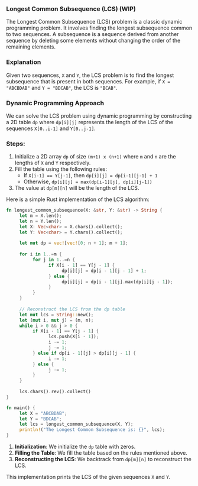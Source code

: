 ### Longest Common Subsequence (LCS) (WIP)

The Longest Common Subsequence (LCS) problem is a classic dynamic programming problem. It involves finding the longest subsequence common to two sequences. A subsequence is a sequence derived from another sequence by deleting some elements without changing the order of the remaining elements.

### Explanation

Given two sequences, `X` and `Y`, the LCS problem is to find the longest subsequence that is present in both sequences. For example, if `X = "ABCBDAB"` and `Y = "BDCAB"`, the LCS is `"BCAB"`.

### Dynamic Programming Approach

We can solve the LCS problem using dynamic programming by constructing a 2D table `dp` where `dp[i][j]` represents the length of the LCS of the sequences `X[0..i-1]` and `Y[0..j-1]`.

### Steps:
1. Initialize a 2D array `dp` of size `(m+1) x (n+1)` where `m` and `n` are the lengths of `X` and `Y` respectively.
2. Fill the table using the following rules:
    - If `X[i-1] == Y[j-1]`, then `dp[i][j] = dp[i-1][j-1] + 1`
    - Otherwise, `dp[i][j] = max(dp[i-1][j], dp[i][j-1])`
3. The value at `dp[m][n]` will be the length of the LCS.

Here is a simple Rust implementation of the LCS algorithm:

```rust
fn longest_common_subsequence(X: &str, Y: &str) -> String {
     let m = X.len();
     let n = Y.len();
     let X: Vec<char> = X.chars().collect();
     let Y: Vec<char> = Y.chars().collect();
     
     let mut dp = vec![vec![0; n + 1]; m + 1];
     
     for i in 1..=m {
          for j in 1..=n {
                if X[i - 1] == Y[j - 1] {
                     dp[i][j] = dp[i - 1][j - 1] + 1;
                } else {
                     dp[i][j] = dp[i - 1][j].max(dp[i][j - 1]);
                }
          }
     }
     
     // Reconstruct the LCS from the dp table
     let mut lcs = String::new();
     let (mut i, mut j) = (m, n);
     while i > 0 && j > 0 {
          if X[i - 1] == Y[j - 1] {
                lcs.push(X[i - 1]);
                i -= 1;
                j -= 1;
          } else if dp[i - 1][j] > dp[i][j - 1] {
                i -= 1;
          } else {
                j -= 1;
          }
     }
     
     lcs.chars().rev().collect()
}

fn main() {
     let X = "ABCBDAB";
     let Y = "BDCAB";
     let lcs = longest_common_subsequence(X, Y);
     println!("The Longest Common Subsequence is: {}", lcs);
}
```

1. **Initialization**: We initialize the `dp` table with zeros.
2. **Filling the Table**: We fill the table based on the rules mentioned above.
3. **Reconstructing the LCS**: We backtrack from `dp[m][n]` to reconstruct the LCS.

This implementation prints the LCS of the given sequences `X` and `Y`.
